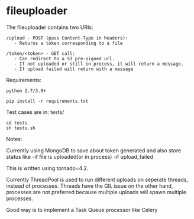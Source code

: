 # fileuploader

The fileuploader contains two URIs:

    /upload - POST (pass Content-Type in headers):
       - Returns a token corresponding to a file

    /token/<token> - GET call:
       - Can redirect to a S3 pre-signed url.
       - If not uploaded or still in process, it will return a message.
       - If upload failed will return with a message


Requirements:

    python 2.7/3.0+

    pip install -r requirements.txt

Test cases are in:
     tests/
     
    cd tests
    sh tests.sh

Notes:

Currently using MongoDB to save about token generated and also store status like
    -if file is uploaded(or in process)
    -if upload_failed

This is written using tornado=4.2.

Currently ThreadPool is used to run different uploads on seperate threads, instead of
processes. Threads have the GIL issue on the other hand, processes are not preferred
because multiple uploads will spawn multiple processes. 

Good way is to implement a Task Queue processor like Celery
